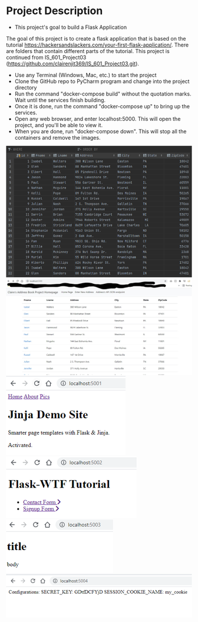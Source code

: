 # Project Description
- This project's goal to build a Flask Application

The goal of this project is to create a flask application that is based on the tutorial https://hackersandslackers.com/your-first-flask-application/. There are folders that contain different parts of the tutorial. This project is continued from IS_601_Project03 (https://github.com/clairenjit369/IS_601_Project03.git).

- Use any Terminal (Windows, Mac, etc.) to start the project
- Clone the GitHub repo to PyCharm program and change into the project directory
- Run the command "docker-compose build" without the quotation marks. Wait until the services finish building.
- Once it is done, run the command "docker-compose up" to bring up the services. 
- Open any web browser, and enter localhost:5000. This will open the project, and you'll be able to view it. 
- When you are done, run "docker-compose down". This will stop all the containers and remove the images. 

![query](https://github.com/clairenjit369/IS_601_Project04/blob/master/query.png) <br>
![query](https://github.com/clairenjit369/IS_601_Project04/blob/master/chrome01.jpg) <br>
![query](https://github.com/clairenjit369/IS_601_Project04/blob/master/01.png) <br>
![query](https://github.com/clairenjit369/IS_601_Project04/blob/master/02.png) <br>
![query](https://github.com/clairenjit369/IS_601_Project04/blob/master/03.png) <br>
![query](https://github.com/clairenjit369/IS_601_Project04/blob/master/04.png) <br>
